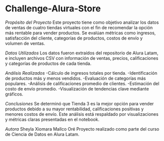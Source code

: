 # Challenge-Alura-Store

*Propósito del Proyecto*
Este proyecto tiene como objetivo analizar los datos de ventas de cuatro tiendas virtuales con el fin de recomendar la opción más rentable para vender productos. Se evalúan métricas como ingresos, satisfacción del cliente, categorías de productos, costos de envío y volumen de ventas.

*Datos Utilizados*
Los datos fueron extraídos del repositorio de Alura Latam, e incluyen archivos CSV con información de ventas, precios, calificaciones y categorías de productos de cada tienda.

*Análisis Realizados*
-Cálculo de ingresos totales por tienda.
-Identificación de productos más y menos vendidos.
-Evaluación de categorías más populares.
-Análisis de calificaciones promedio de clientes.
-Estimación del costo de envío promedio.
-Visualización de tendencias clave mediante gráficos.

*Conclusiones*
Se determinó que Tienda 3 es la mejor opción para vender productos debido a su mayor rentabilidad, calificaciones positivas y menores costos de envío. Este análisis está respaldado por visualizaciones y métricas claras presentadas en el notebook.

*Autora*
Sheyla Xiomara Mallco Oré
Proyecto realizado como parte del curso de Ciencia de Datos en Alura Latam.
